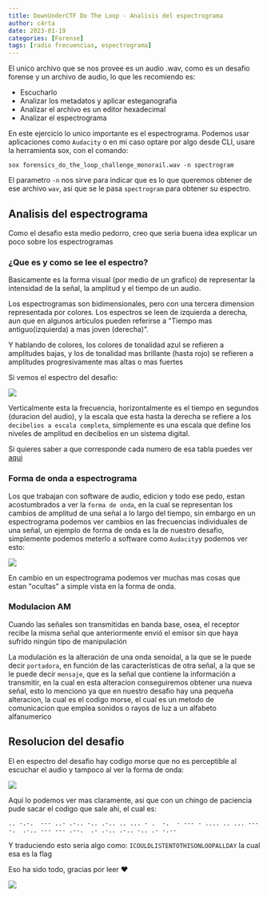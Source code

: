 ```yaml
---
title: DownUnderCTF Do The Loop - Analisis del espectrograma
author: c4rta
date: 2023-01-19
categories: [Forense]
tags: [radio frecuencias, espectrograma]
---
```


El unico archivo que se nos provee es un audio .wav, como es un desafio forense y un archivo de audio, lo que les recomiendo es:

- Escucharlo
- Analizar los metadatos y aplicar esteganografia
- Analizar el archivo es un editor hexadecimal
- Analizar el espectrograma

En este ejercicio lo unico importante es el espectrograma. Podemos usar aplicaciones como ```Audacity``` o en mi caso optare por algo desde CLI, usare la herramienta sox, con el comando:

```sox forensics_do_the_loop_challenge_monorail.wav -n spectrogram```

El parametro ```-n``` nos sirve para indicar que es lo que queremos obtener de ese archivo ```wav```, asi que se le pasa ```spectrogram``` para obtener su espectro.

## Analisis del espectrograma

Como el desafio esta medio pedorro, creo que seria buena idea explicar un poco sobre los espectrogramas

### ¿Que es y como se lee el espectro?

Basicamente es la forma visual (por medio de un grafico) de representar la intensidad de la señal, la amplitud y el tiempo de un audio.

Los espectrogramas son bidimensionales, pero con una tercera dimension representada por colores. Los espectros se leen de izquierda a derecha, aun que en algunos articulos pueden referirse a "Tiempo mas antiguo(izquierda) a mas joven (derecha)".

Y hablando de colores, los colores de tonalidad azul se refieren a amplitudes bajas, y los de tonalidad mas brillante (hasta rojo) se refieren a amplitudes progresivamente mas altas o mas fuertes

Si vemos el espectro del desafio:

![](/assets/img/commons/dooTheLoop/spectrogram.png)

Verticalmente esta la frecuencia, horizontalmente es el tiempo en segundos (duracion del audio), y la escala que esta hasta la derecha se refiere a los ```decibelios a escala completa```, simplemente es una escala que define los niveles de amplitud en decibelios en un sistema digital.

Si quieres saber a que corresponde cada numero de esa tabla puedes ver [aqui](https://www.fceia.unr.edu.ar/acustica/biblio/niveles.htm)

### Forma de onda a espectrograma

Los que trabajan con software de audio, edicion y todo ese pedo, estan acostumbrados a ver la ```forma de onda```, en la cual se representan los cambios de amplitud de una señal a lo largo del tiempo, sin embargo en un espectrograma podemos ver cambios en las frecuencias individuales de una señal, un ejemplo de forma de onda es la de nuestro desafio, simplemente podemos meterlo a software como ```Audacity```y podemos ver esto:

![](/assets/img/commons/dooTheLoop/audacity.png)

En cambio en un espectrograma podemos ver muchas mas cosas que estan "ocultas" a simple vista en la forma de onda.

### Modulacion AM

Cuando las señales son transmitidas en banda base, osea, el receptor recibe la misma señal que anteriormente envió el emisor sin que haya sufrido ningún tipo de manipulación

La modulación es la alteración de una onda senoidal, a la que se le puede decir ```portadora```, en función de las características de otra señal, a la que se le puede decir ```mensaje```, que es la señal que contiene la información a transmitir, en la cual en esta alteracion conseguiremos obtener una nueva señal, esto lo menciono ya que en nuestro desafio hay una pequeña alteracion, la cual es el codigo morse, el cual es un metodo de comunicacion que emplea sonidos o rayos de luz a un alfabeto alfanumerico

## Resolucion del desafio

El en espectro del desafio hay codigo morse que no es perceptible al escuchar el audio y tampoco al ver la forma de onda:

![](/assets/img/commons/dooTheLoop/codigo.png)

Aqui lo podemos ver mas claramente, asi que con un chingo de paciencia pude sacar el codigo que sale ahi, el cual es:

```
.. -.-.  --- ..- .-.. -.. .-.. .. ... - .  -.  - --- - .... .. ... --- -.  .-.. --- --- .--.  .- .-.. .-.. -.. .- -.-- 
```

Y traduciendo esto seria algo como: ```ICOULDLISTENTOTHISONLOOPALLDAY``` la cual esa es la flag

Eso ha sido todo, gracias por leer ❤

![](/assets/img/commons/dooTheLoop/waifu.gif)